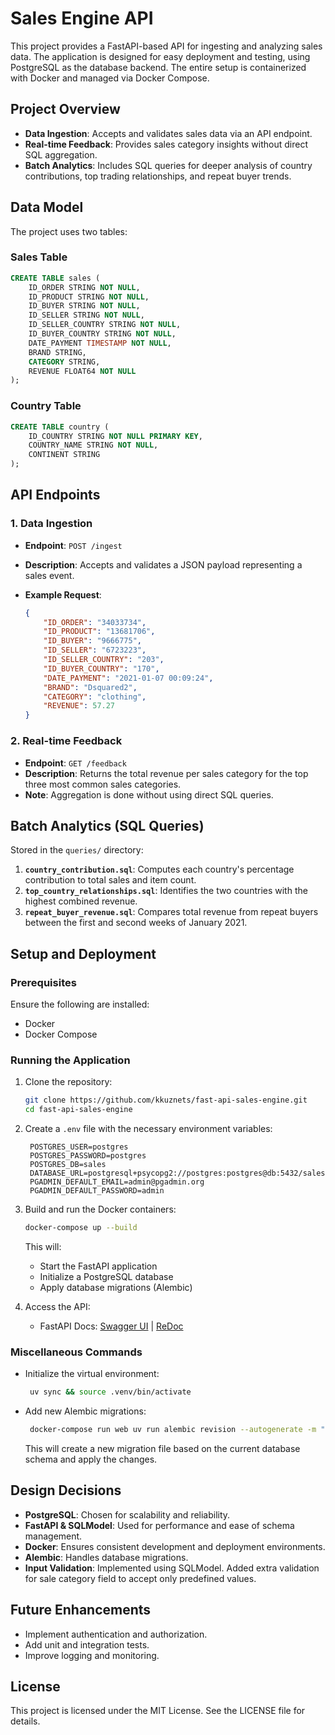 # Sales Engine API

This project provides a FastAPI-based API for ingesting and analyzing sales data. The application is designed for easy deployment and testing, using PostgreSQL as the database backend. The entire setup is containerized with Docker and managed via Docker Compose.

## Project Overview

- **Data Ingestion**: Accepts and validates sales data via an API endpoint.
- **Real-time Feedback**: Provides sales category insights without direct SQL aggregation.
- **Batch Analytics**: Includes SQL queries for deeper analysis of country contributions, top trading relationships, and repeat buyer trends.

## Data Model

The project uses two tables:

### Sales Table

```sql
CREATE TABLE sales (
    ID_ORDER STRING NOT NULL,
    ID_PRODUCT STRING NOT NULL,
    ID_BUYER STRING NOT NULL,
    ID_SELLER STRING NOT NULL,
    ID_SELLER_COUNTRY STRING NOT NULL,
    ID_BUYER_COUNTRY STRING NOT NULL,
    DATE_PAYMENT TIMESTAMP NOT NULL,
    BRAND STRING,
    CATEGORY STRING,
    REVENUE FLOAT64 NOT NULL
);
```

### Country Table

```sql
CREATE TABLE country (
    ID_COUNTRY STRING NOT NULL PRIMARY KEY,
    COUNTRY_NAME STRING NOT NULL,
    CONTINENT STRING
);
```

## API Endpoints

### 1. Data Ingestion

- **Endpoint**: `POST /ingest`
- **Description**: Accepts and validates a JSON payload representing a sales event.
- **Example Request**:

  ```json
  {
      "ID_ORDER": "34033734",
      "ID_PRODUCT": "13681706",
      "ID_BUYER": "9666775",
      "ID_SELLER": "6723223",
      "ID_SELLER_COUNTRY": "203",
      "ID_BUYER_COUNTRY": "170",
      "DATE_PAYMENT": "2021-01-07 00:09:24",
      "BRAND": "Dsquared2",
      "CATEGORY": "clothing",
      "REVENUE": 57.27
  }
  ```

### 2. Real-time Feedback

- **Endpoint**: `GET /feedback`
- **Description**: Returns the total revenue per sales category for the top three most common sales categories.
- **Note**: Aggregation is done without using direct SQL queries.

## Batch Analytics (SQL Queries)

Stored in the `queries/` directory:

1. **`country_contribution.sql`**: Computes each country's percentage contribution to total sales and item count.
2. **`top_country_relationships.sql`**: Identifies the two countries with the highest combined revenue.
3. **`repeat_buyer_revenue.sql`**: Compares total revenue from repeat buyers between the first and second weeks of January 2021.

## Setup and Deployment

### Prerequisites

Ensure the following are installed:

- Docker
- Docker Compose

### Running the Application

1. Clone the repository:

   ```bash
   git clone https://github.com/kkuznets/fast-api-sales-engine.git
   cd fast-api-sales-engine
   ```

2. Create a `.env` file with the necessary environment variables:

   ```env
    POSTGRES_USER=postgres
    POSTGRES_PASSWORD=postgres
    POSTGRES_DB=sales
    DATABASE_URL=postgresql+psycopg2://postgres:postgres@db:5432/sales
    PGADMIN_DEFAULT_EMAIL=admin@pgadmin.org
    PGADMIN_DEFAULT_PASSWORD=admin
   ```

3. Build and run the Docker containers:

   ```bash
   docker-compose up --build
   ```

   This will:
   - Start the FastAPI application
   - Initialize a PostgreSQL database
   - Apply database migrations (Alembic)

4. Access the API:
   - FastAPI Docs: [Swagger UI](http://0.0.0.0:8000/docs) | [ReDoc](http://0.0.0.0:8000/redoc)

### Miscellaneous Commands

- Initialize the virtual environment:

   ```bash
    uv sync && source .venv/bin/activate
   ```

- Add new Alembic migrations:

   ```bash
    docker-compose run web uv run alembic revision --autogenerate -m "migration message"
   ```

    This will create a new migration file based on the current database schema and apply the changes.

## Design Decisions

- **PostgreSQL**: Chosen for scalability and reliability.
- **FastAPI & SQLModel**: Used for performance and ease of schema management.
- **Docker**: Ensures consistent development and deployment environments.
- **Alembic**: Handles database migrations.
- **Input Validation**: Implemented using SQLModel. Added extra validation for sale category field to accept only predefined values.

## Future Enhancements

- Implement authentication and authorization.
- Add unit and integration tests.
- Improve logging and monitoring.

## License

This project is licensed under the MIT License. See the LICENSE file for details.
